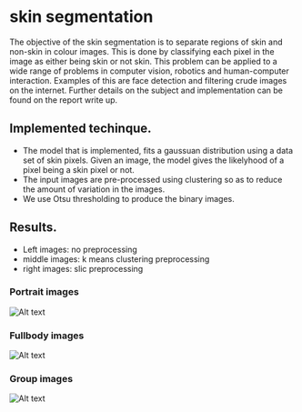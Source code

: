 # skin segmentation

The objective of the skin segmentation is to separate regions of skin and non-skin in colour images. This is done by classifying each pixel in the image as either being skin or not skin. This problem can be applied to a wide range of problems in computer vision, robotics and human-computer interaction. Examples of this are face detection and filtering crude images on the internet. Further details on the subject and implementation can be found on the report write up.

## Implemented techinque.
- The model that is implemented, fits a gaussuan distribution using a data set of skin pixels. Given an image, the model gives the likelyhood of a pixel being a skin pixel or not.
- The input images are pre-processed using clustering so as to reduce the amount of variation in the images.
- We use Otsu thresholding to produce the binary images.

## Results.
- Left images: no preprocessing
- middle images: k means clustering preprocessing
- right images: slic preprocessing

### Portrait images

![Alt text](https://github.com/kat-lego/skin_segmentation/blob/master/results/demo5.1.png?)

### Fullbody images

![Alt text](https://github.com/kat-lego/skin_segmentation/blob/master/results/demo5.2.png)

### Group images

![Alt text](https://github.com/kat-lego/skin_segmentation/blob/master/results/demo5.3.png)
